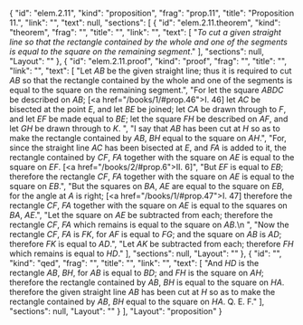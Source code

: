 {
  "id": "elem.2.11",
  "kind": "proposition",
  "frag": "prop.11",
  "title": "Proposition 11.",
  "link": "",
  "text": null,
  "sections": [
    {
      "id": "elem.2.11.theorem",
      "kind": "theorem",
      "frag": "",
      "title": "",
      "link": "",
      "text": [
        "<var>To cut a given straight line so that the rectangle contained by the whole and one of the segments is equal to the square on the remaining segment</var>."
      ],
      "sections": null,
      "Layout": ""
    },
    {
      "id": "elem.2.11.proof",
      "kind": "proof",
      "frag": "",
      "title": "",
      "link": "",
      "text": [
        "Let <var>AB</var> be the given straight line; thus it is required to cut <var>AB</var> so that the rectangle contained by the whole and one of the segments is equal to the square on the remaining segment.",
        "For let the square <var>ABDC</var> be described on <var>AB</var>; [<a href=\"/books/1/#prop.46\">I. 46</a>] let <var>AC</var> be bisected at the point <var>E</var>, and let <var>BE</var> be joined; let <var>CA</var> be drawn through to <var>F</var>, and let <var>EF</var> be made equal to <var>BE</var>; let the square <var>FH</var> be described on <var>AF</var>, and let <var>GH</var> be drawn through to <var>K</var>. ",
        "I say that <var>AB</var> has been cut at <var>H</var> so as to make the rectangle contained by <var>AB</var>, <var>BH</var> equal to the square on <var>AH</var>.",
        "For, since the straight line <var>AC</var> has been bisected at <var>E</var>, and <var>FA</var> is added to it, the rectangle contained by <var>CF</var>, <var>FA</var> together with the square on <var>AE</var> is equal to the square on <var>EF</var>. [<a href=\"/books/2/#prop.6\">II. 6</a>]",
        "But <var>EF</var> is equal to <var>EB</var>; therefore the rectangle <var>CF</var>, <var>FA</var> together with the square on <var>AE</var> is equal to the square on <var>EB</var>.",
        "But the squares on <var>BA</var>, <var>AE</var> are equal to the square on <var>EB</var>, for the angle at <var>A</var> is right; [<a href=\"/books/1/#prop.47\">I. 47</a>] therefore the rectangle <var>CF</var>, <var>FA</var> together with the square on <var>AE</var> is equal to the squares on <var>BA</var>, <var>AE</var>.",
        "Let the square on <var>AE</var> be subtracted from each; therefore the rectangle <var>CF</var>, <var>FA</var> which remains is equal to the square on <var>AB</var>.\n       ",
        "Now the rectangle <var>CF</var>, <var>FA</var> is <var>FK</var>, for <var>AF</var> is equal to <var>FG</var>; and the square on <var>AB</var> is <var>AD</var>; therefore <var>FK</var> is equal to <var>AD</var>.",
        "Let <var>AK</var> be subtracted from each; therefore <var>FH</var> which remains is equal to <var>HD</var>."
      ],
      "sections": null,
      "Layout": ""
    },
    {
      "id": "",
      "kind": "qed",
      "frag": "",
      "title": "",
      "link": "",
      "text": [
        "And <var>HD</var> is the rectangle <var>AB</var>, <var>BH</var>, for <var>AB</var> is equal to <var>BD</var>; and <var>FH</var> is the square on <var>AH</var>; therefore the rectangle contained by <var>AB</var>, <var>BH</var> is equal to the square on <var>HA</var>. therefore the given straight line <var>AB</var> has been cut at <var>H</var> so as to make the rectangle contained by <var>AB</var>, <var>BH</var> equal to the square on <var>HA</var>. Q. E. F."
      ],
      "sections": null,
      "Layout": ""
    }
  ],
  "Layout": "proposition"
}
